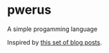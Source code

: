 # pwerus
A simple progamming language

Inspired by [this set of blog posts](https://arzg.github.io/lang/).
